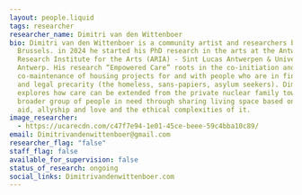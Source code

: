 ```yaml
---
layout: people.liquid
tags: researcher
researcher_name: Dimitri van den Wittenboer
bio: Dimitri van den Wittenboer is a community artist and researchers based in
  Brussels. in 2024 he started his PhD research in the arts at the Antwerp
  Research Institute for the Arts (ARIA) - Sint Lucas Antwerpen & University of
  Antwerp. His research “Empowered Care” roots in the co-initiation and
  co-maintenance of housing projects for and with people who are in financial
  and legal precarity (the homeless, sans-papiers, asylum seekers). Dimitri
  explores how care can be extended from the private nuclear family towards a
  broader group of people in need through sharing living space based on mutual
  aid, allyship and love and the ethical complexities of it.
image_researcher:
  - https://ucarecdn.com/c47f7e94-1e01-45ce-beee-59c4bba10c89/
email: Dimitrivandenwittenboer@gmail.com
researcher_flag: "false"
staff_flag: false
available_for_supervision: false
status_of_research: ongoing
social_links: Dimitrivandenwittenboer.com
---
```

